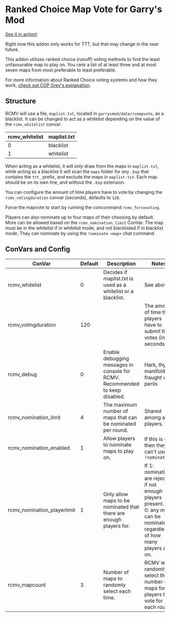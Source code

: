 # Ranked Choice Map Vote for Garry's Mod

[See it in action!](https://www.youtube.com/watch?v=MJ0SV3D3SEs)

Right now this addon only works for TTT, but that may change in the near future.

This addon utilizes ranked choice (runoff) voting methods to find the least unfavourable map to play on. You rank a list of at least three and at most seven maps from most preferable to least preferable. 

For more information about Ranked Choice voting systems and how they work, [check out CGP Grey's explanation](https://www.youtube.com/watch?v=3Y3jE3B8HsE).

## Structure

RCMV will use a file, `maplist.txt`, located in `garrysmod/data/rcmapvote`, as a blacklist. It can be changed to act as a whitelist depending on the value of the `rcmv_whitelist` convar.

|rcmv_whitelist|maplist.txt|
|---|---|
|0|blacklist|
|1|whitelist|

When acting as a whitelist, it will only draw from the maps in `maplist.txt`, while acting as a blacklist it will scan the `maps` folder for any `.bsp` that contains the `ttt_` prefix, and exclude the maps in `maplist.txt`. Each map should be on its own line, and without the `.bsp` extension.

You can configure the amount of time players have to vote by changing the  `rcmv_votingduration` convar (seconds), defaults to `120`.

Force the mapvote to start by running the concommand `rcmv_forcevoting`.

Players can also nominate up to four maps of their choosing by default. More can be allowed based on the `rcmv_nomination_limit` ConVar. The map must be in the whitelist if in whitelist mode, and not blacklisted if in blacklist mode. They can nominate by using the `!nominate <map>` chat command. 

## ConVars and Config

|ConVar|Default|Description|Notes|
|------|-------|-----------|-----|
|rcmv_whitelist|0|Decides if maplist.txt is used as a whitelist or a blacklist.|See above|
|rcmv_votingduration|120||The amount of time that players have to submit their votes (in seconds).|
|rcmv_debug|0|Enable debugging messages in console for RCMV. Recommended to keep disabled.|Hark, thy manifold is fraught with perils|
|rcmv_nomination_limit|4|The maximum number of maps that can be nominated per round.|Shared among all players.|
|rcmv_nomination_enabled|1|Allow players to nominate maps to play on.|If this is off then they can't use `!nominate`|
|rcmv_nomination_playerlimit|1|Only allow maps to be nominated that there are enough players for.|If 1: nominations are rejected if not enough players present. If 0: any map can be nominated regardless of how many players are on.|
|rcmv_mapcount|3|Number of maps to randomly select each time.|RCMV will randomly select this number of maps for players to vote for each round.|
